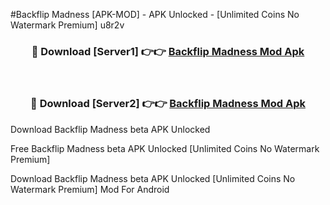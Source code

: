 #Backflip Madness [APK-MOD] - APK Unlocked - [Unlimited Coins No Watermark Premium] u8r2v



<div align="center">

<h3>🔴 Download [Server1] 👉👉 <a href="https://momento.my/?title=Backflip_Madness">Backflip Madness Mod Apk</a></h3><br>

<h3>🔴 Download [Server2] 👉👉 <a href="https://momento.my/?title=Backflip_Madness">Backflip Madness Mod Apk</a></h3>
</div>



Download Backflip Madness beta APK Unlocked

Free Backflip Madness beta APK Unlocked [Unlimited Coins No Watermark Premium]

Download Backflip Madness beta APK Unlocked [Unlimited Coins No Watermark Premium] Mod For Android
